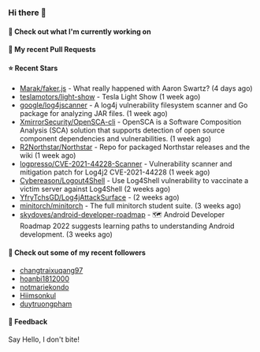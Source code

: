 ### Hi there 👋

#### 👷 Check out what I'm currently working on

#### 🔨 My recent Pull Requests


#### ⭐ Recent Stars

- [Marak/faker.js](https://github.com/Marak/faker.js) - What really happened with Aaron Swartz? (4 days ago)
- [teslamotors/light-show](https://github.com/teslamotors/light-show) - Tesla Light Show (1 week ago)
- [google/log4jscanner](https://github.com/google/log4jscanner) - A log4j vulnerability filesystem scanner and Go package for analyzing JAR files. (1 week ago)
- [XmirrorSecurity/OpenSCA-cli](https://github.com/XmirrorSecurity/OpenSCA-cli) - OpenSCA is a Software Composition Analysis (SCA) solution that supports detection of open source component dependencies and vulnerabilities. (1 week ago)
- [R2Northstar/Northstar](https://github.com/R2Northstar/Northstar) - Repo for packaged Northstar releases and the wiki (1 week ago)
- [logpresso/CVE-2021-44228-Scanner](https://github.com/logpresso/CVE-2021-44228-Scanner) - Vulnerability scanner and mitigation patch for Log4j2 CVE-2021-44228 (1 week ago)
- [Cybereason/Logout4Shell](https://github.com/Cybereason/Logout4Shell) - Use Log4Shell vulnerability to vaccinate a victim server against Log4Shell (2 weeks ago)
- [YfryTchsGD/Log4jAttackSurface](https://github.com/YfryTchsGD/Log4jAttackSurface) -  (2 weeks ago)
- [minitorch/minitorch](https://github.com/minitorch/minitorch) - The full minitorch student suite.  (3 weeks ago)
- [skydoves/android-developer-roadmap](https://github.com/skydoves/android-developer-roadmap) - 🗺 Android Developer Roadmap 2022 suggests learning paths to understanding Android development. (3 weeks ago)

#### 👯 Check out some of my recent followers

- [changtraixuqang97](https://github.com/changtraixuqang97)
- [hoanbi1812000](https://github.com/hoanbi1812000)
- [notmariekondo](https://github.com/notmariekondo)
- [Hiimsonkul](https://github.com/Hiimsonkul)
- [duytruongpham](https://github.com/duytruongpham)

#### 💬 Feedback

Say Hello, I don't bite!